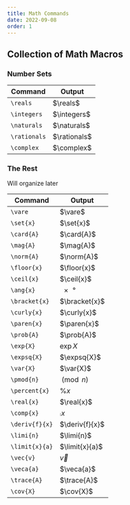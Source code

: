 ```yaml
---
title: Math Commands
date: 2022-09-08
order: 1
---
```


## Collection of Math Macros

### Number Sets

| Command      | Output       |
| ------------ | ------------ |
| `\reals`     | $\reals$     |
| `\integers`  | $\integers$  |
| `\naturals`  | $\naturals$  |
| `\rationals` | $\rationals$ |
| `\complex`   | $\complex$   |

### The Rest

Will organize later

| Command        | Output         |
| -------------- | -------------- |
| `\vare`        | $\vare$        |
| `\set{x}`      | $\set{x}$      |
| `\card{A}`     | $\card{A}$     |
| `\mag{A}`      | $\mag{A}$      |
| `\norm{A}`     | $\norm{A}$     |
| `\floor{x}`    | $\floor{x}$    |
| `\ceil{x}`     | $\ceil{x}$     |
| `\ang{x}`      | $\ang{x}$      |
| `\bracket{x}`  | $\bracket{x}$  |
| `\curly{x}`    | $\curly{x}$    |
| `\paren{x}`    | $\paren{x}$    |
| `\prob{A}`     | $\prob{A}$     |
| `\exp{X}`      | $\exp{X}$      |
| `\expsq{X}`    | $\expsq{X}$    |
| `\var{X}`      | $\var{X}$      |
| `\pmod{n}`     | $\pmod{n}$     |
| `\percent{x}`  | $\percent{x}$  |
| `\real{x}`     | $\real{x}$     |
| `\comp{x}`     | $\comp{x}$     |
| `\deriv{f}{x}` | $\deriv{f}{x}$ |
| `\limi{n}`     | $\limi{n}$     |
| `\limit{x}{a}` | $\limit{x}{a}$ |
| `\vec{v}`      | $\vec{v}$      |
| `\veca{a}`     | $\veca{a}$     |
| `\trace{A}`    | $\trace{A}$    |
| `\cov{X}`      | $\cov{X}$      |
